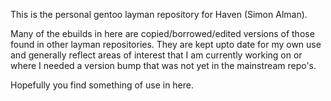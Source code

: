 This is the personal gentoo layman repository for Haven (Simon Alman).

Many of the ebuilds in here are copied/borrowed/edited versions of those
found in other layman repositories. They are kept upto date for my own
use and generally reflect areas of interest that I am currently working
on or where I needed a version bump that was not yet in the mainstream
repo's.

Hopefully you find something of use in here.
